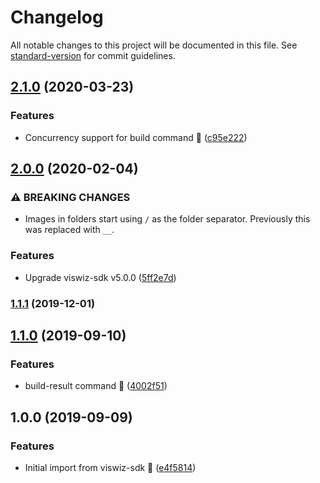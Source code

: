 # Changelog

All notable changes to this project will be documented in this file. See [standard-version](https://github.com/conventional-changelog/standard-version) for commit guidelines.

## [2.1.0](https://github.com/viswiz-io/viswiz-cli/compare/v2.0.0...v2.1.0) (2020-03-23)


### Features

* Concurrency support for build command :tada: ([c95e222](https://github.com/viswiz-io/viswiz-cli/commit/c95e22284bffea84291f2e2310c24b79d8c5c990))

## [2.0.0](https://github.com/viswiz-io/viswiz-cli/compare/v1.1.1...v2.0.0) (2020-02-04)


### ⚠ BREAKING CHANGES

* Images in folders start using `/` as the folder separator. Previously this was replaced with `__`.

### Features

* Upgrade viswiz-sdk v5.0.0 ([5ff2e7d](https://github.com/viswiz-io/viswiz-cli/commit/5ff2e7d9079cf689dd62c29fbcf5c7175549081b))

### [1.1.1](https://github.com/viswiz-io/viswiz-cli/compare/v1.1.0...v1.1.1) (2019-12-01)

## [1.1.0](https://github.com/viswiz-io/viswiz-cli/compare/v1.0.0...v1.1.0) (2019-09-10)


### Features

* build-result command :tada: ([4002f51](https://github.com/viswiz-io/viswiz-cli/commit/4002f51))

## 1.0.0 (2019-09-09)


### Features

* Initial import from viswiz-sdk :truck: ([e4f5814](https://github.com/viswiz-io/viswiz-cli/commit/e4f5814))

